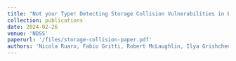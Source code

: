 ```yaml
---
title: "Not your Type! Detecting Storage Collision Vulnerabilities in Ethereum Smart Contracts"
collection: publications
date: 2024-02-26
venue: 'NDSS'
paperurl: '/files/storage-collision-paper.pdf'
authors: 'Nicola Ruaro, Fabio Gritti, Robert McLaughlin, Ilya Grishchenko, Christopher Kruegel, Giovanni Vigna'
---
```

